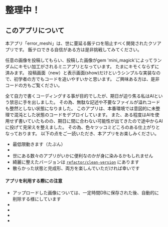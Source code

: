 # 整理中！

## このアプリについて
本アプリ「error_meshi」は、世に蔓延る飯テロを阻止すべく開発されたクソアプリです。
飯テロできる自信がある方は是非挑戦してみてください。

任意の画像を投稿してもらい、投稿した画像がgem 'mini_magick'によってランダムにキモい加工がされるミニアプリとなっています。
たまにキモくならずに済みます。
投稿画面（new）と表示画面(show)だけというシンプルな実装なので、初学者の方でもコードを追いやすいかと思います。
ご興味ある方は、是非コードの方もご覧ください。

全て自力で書くコーディングする事が目的でしたが、期日が迫り焦る私はAIという禁忌に手を出しました。
その為、無駄な記述や不要なファイルが溢れコードも整然としない状態になりました。
このアプリは、本番環境では意図的に未整理で混沌とした状態のコードをデプロイしています。
また、ある程度はAIを使用せず書いていたものの、期日に間に合わない可能性が出てきたので途中からAIに投げて見栄えを整えました。
その為、色々ツッコミどころのある仕上がりとなっております。
以下の点をご一読いただき、本アプリをお楽しみください。

- 最低限動きます（たぶん）
- 
- 世にある数々のアプリがいかに便利なのかが身に染みるかもしれません
- 綺麗に整えたバージョンは [`refactor/clean-version`](link-to-branch) にあります
- 散らかった状態と完成形、両方を楽しんでいただければ幸いです

#### アプリを利用する際にの注意

- アップロードした画像については、一定時間DBに保存された後、自動的に削除する様にしています
- 
- 
- 
- 